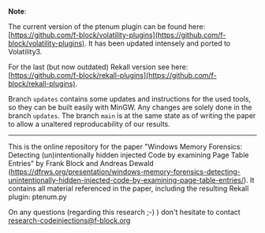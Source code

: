**Note**: 

The current version of the ptenum plugin can be found here: [https://github.com/f-block/volatility-plugins](https://github.com/f-block/volatility-plugins). It has been updated intensely and ported to Volatility3.

For the last (but now outdated) Rekall version see here: [https://github.com/f-block/rekall-plugins](https://github.com/f-block/rekall-plugins).

Branch `updates` contains some updates and instructions for the used tools, so they can be built easily with MinGW. Any changes are solely done in the branch `updates`. The branch `main` is at the same state as of writing the paper to allow a unaltered reproducability of our results.

---

This is the online repository for the paper "Windows Memory Forensics: Detecting (un)intentionally hidden injected Code by examining Page Table Entries" by Frank Block and Andreas Dewald (https://dfrws.org/presentation/windows-memory-forensics-detecting-unintentionally-hidden-injected-code-by-examining-page-table-entries/).
It contains all material referenced in the paper, including the resulting Rekall plugin: ptenum.py

On any questions (regarding this research ;-) ) don't hesitate to contact research-codeinjections@f-block.org
